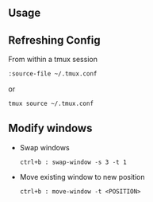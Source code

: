## Usage

## Refreshing Config

From within a tmux session

``` bash
:source-file ~/.tmux.conf
```
or

``` bash
tmux source ~/.tmux.conf
```

## Modify windows

* Swap windows
  ```
  ctrl+b : swap-window -s 3 -t 1
  ```

* Move existing window to new position

  ```
  ctrl+b : move-window -t <POSITION>
  ```
